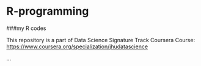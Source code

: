 R-programming
=============

###my R codes

This repository is a part of Data Science Signature Track Coursera Course:
https://www.coursera.org/specialization/jhudatascience

...
